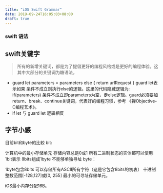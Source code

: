 ```yaml
---
title: "iOS Swift Grammar"
date: 2019-09-24T16:05:03+08:00
draft: true
---
```


### swift 语法

## swift关键字

> 所有的新增关键词，都是为了提倡更好的编程风格或是更好的编程体验。这其中大部分的关键词为糖语法。

- guard let parameters = parameters else { return urlRequest } guard let表示如果 条件不成立则执行else的逻辑。这里的代码隐藏逻辑为: if(parameters) 条件不成立即parameters为空，走else逻辑。guard必须要加return、break、continue关键词，代表好的编程习惯，参考 《禅Objective-C编程艺术》。
- if let 与 guard let 逻辑相反



## 字节小感

目前bit和byte的比较
bit:

计算机中的最小存储单元
存储内容总是0或1
所有二进制状态的实体都可以使用1bit表示
8bits组成1byte
不能够单独寻址
byte：

1byte包含8bits
可以存储所有ASCII所有字符（这是它包含8bits的初衷）
十进制整数范围[-128,127]或[0, 255]
最小的可寻址存储单元。

iOS最小内存分配16B。